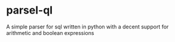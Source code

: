 # parsel-ql
A simple parser for sql written in python with a decent support for arithmetic and boolean expressions
